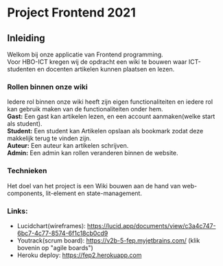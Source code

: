 # Project Frontend 2021
## Inleiding ​
Welkom bij onze applicatie van Frontend programming.  
Voor HBO-ICT kregen wij de opdracht een wiki te bouwen waar ICT-studenten en docenten artikelen kunnen plaatsen en lezen.  

### Rollen binnen onze wiki
Iedere rol binnen onze wiki heeft zijn eigen functionaliteiten en iedere rol kan gebruik maken van de functionaliteiten onder hem.  
**Gast:** Een gast kan artikelen lezen, en een account aanmaken(welke start als student).  
**Student:** Een student kan Artikelen opslaan als bookmark zodat deze makkelijk terug te vinden zijn.  
**Auteur:** Een auteur kan artikelen schrijven.  
**Admin:** Een admin kan rollen veranderen binnen de website.  

### Technieken
Het doel van het project is een Wiki bouwen aan de hand van web-components, lit-element en state-management.  

### Links:
* Lucidchart(wireframes): https://lucid.app/documents/view/c3a4c747-6bc7-4c77-8574-6f1c18cb0cd9    
* Youtrack(scrum board): https://v2b-5-fep.myjetbrains.com/ (klik bovenin op "agile boards")  
* Heroku deploy: https://fep2.herokuapp.com  
